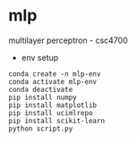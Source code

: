 # mlp
multilayer perceptron - csc4700
* env setup
```
conda create -n mlp-env
conda activate mlp-env
conda deactivate
pip install numpy
pip install matplotlib
pip install ucimlrepo
pip install scikit-learn
python script.py
```